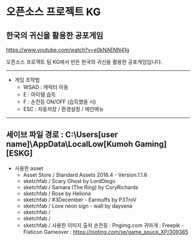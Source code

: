 # 오픈소스 프로젝트 KG
## 한국의 귀신을 활용한 공포게임

https://www.youtube.com/watch?v=e0kNAENN41g

오픈소스 프로젝트 팀 KG에서 만든 한국의 귀신을 활용한 공포게임입니다.



----------------------------------

+ 게임 조작법
  + WSAD : 캐릭터 이동
  + E :  아이템 습득
  + F : 손전등 ON/OFF (습득했을 시)
  + ESC : 자동저장 / 환경설정 / 메인메뉴


------------
세이브 파일 경로 : C:\Users\[user name]\AppData\LocalLow\[Kumoh Gaming]\[ESKG]
-----------

+ 사용한 asset
  + Asset Store / Standard Assets 2018.4 - Version.1.1.6
  + sketchfab / Scary Ghost by LordDiego
  + sketchfab / Samara (The Ring) by CoryRichards  
  + sketchfab / Rose by Heliona 
  + sketchfab / #3December - Earmuffs by P3TroV
  + sketchfab / Love neon sign - wall by daysena 
  + sketchfab / 
  + sketchfab / 
  + sketchfab / 
사용한 이미지 출처
손전등 : Pngimg.com
귀마개 : Freepik - Flaticon
Gameover : https://nioting.com/xe/game_souce_XP/309385
